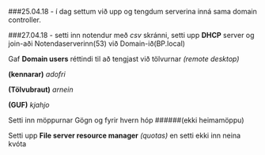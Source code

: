 ###25.04.18 - í dag settum við upp og tengdum serverina inná sama domain controller.

###27.04.18 - setti inn notendur með *csv* skránni, setti upp **DHCP** server og join-aði Notendaserverinn(53) við Domain-ið(BP.local)
	   
   Gaf **Domain users** réttindi til að tengjast við tölvurnar *(remote desktop)*

   **(kennarar)** *adofri*
								       
   **(Tölvubraut)** *arnein*
								       
   **(GUF)** *kjahjo*
								       
   Setti inn möppurnar Gögn og fyrir hvern hóp ######(ekki heimamöppu)
  
   Setti upp **File server resource manager** *(quotas)* en setti ekki inn neina kvóta
